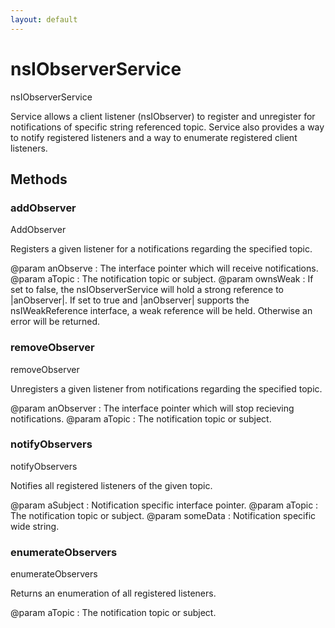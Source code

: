 ```yaml
---
layout: default
---
```


# nsIObserverService #

nsIObserverService

Service allows a client listener (nsIObserver) to register and unregister for 
notifications of specific string referenced topic. Service also provides a 
way to notify registered listeners and a way to enumerate registered client 
listeners.


## Methods ##

### addObserver ###

AddObserver

Registers a given listener for a notifications regarding the specified
topic.

@param anObserve : The interface pointer which will receive notifications.
@param aTopic    : The notification topic or subject.
@param ownsWeak  : If set to false, the nsIObserverService will hold a 
                   strong reference to |anObserver|.  If set to true and 
                   |anObserver| supports the nsIWeakReference interface,
                   a weak reference will be held.  Otherwise an error will be
                   returned.


### removeObserver ###

removeObserver

Unregisters a given listener from notifications regarding the specified
topic.

@param anObserver : The interface pointer which will stop recieving
                    notifications.
@param aTopic     : The notification topic or subject.


### notifyObservers ###

notifyObservers

Notifies all registered listeners of the given topic.

@param aSubject : Notification specific interface pointer.
@param aTopic   : The notification topic or subject.
@param someData : Notification specific wide string.


### enumerateObservers ###

enumerateObservers

Returns an enumeration of all registered listeners.

@param aTopic   : The notification topic or subject.

